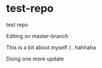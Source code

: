 # test-repo
test repo

Editing on master-branch

This is a bit about myself /.. hahhaha

Doing one more update
